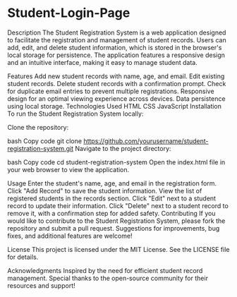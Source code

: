 # Student-Login-Page
Description
The Student Registration System is a web application designed to facilitate the registration and management of student records. Users can add, edit, and delete student information, which is stored in the browser's local storage for persistence. The application features a responsive design and an intuitive interface, making it easy to manage student data.

Features
Add new student records with name, age, and email.
Edit existing student records.
Delete student records with a confirmation prompt.
Check for duplicate email entries to prevent multiple registrations.
Responsive design for an optimal viewing experience across devices.
Data persistence using local storage.
Technologies Used
HTML
CSS
JavaScript
Installation
To run the Student Registration System locally:

Clone the repository:

bash
Copy code
git clone https://github.com/yourusername/student-registration-system.git
Navigate to the project directory:

bash
Copy code
cd student-registration-system
Open the index.html file in your web browser to view the application.

Usage
Enter the student's name, age, and email in the registration form.
Click "Add Record" to save the student information.
View the list of registered students in the records section.
Click "Edit" next to a student record to update their information.
Click "Delete" next to a student record to remove it, with a confirmation step for added safety.
Contributing
If you would like to contribute to the Student Registration System, please fork the repository and submit a pull request. Suggestions for improvements, bug fixes, and additional features are welcome!

License
This project is licensed under the MIT License. See the LICENSE file for details.

Acknowledgments
Inspired by the need for efficient student record management.
Special thanks to the open-source community for their resources and support!
